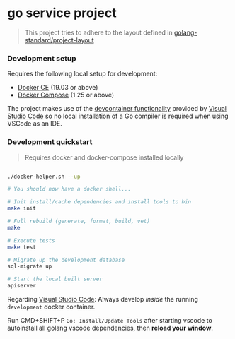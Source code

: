 # go service project

> This project tries to adhere to the layout defined in [golang-standard/project-layout](https://github.com/golang-standards/project-layout)

### Development setup

Requires the following local setup for development:

- [Docker CE](https://docs.docker.com/install/) (19.03 or above)
- [Docker Compose](https://docs.docker.com/compose/install/) (1.25 or above)

The project makes use of the [devcontainer functionality](https://code.visualstudio.com/docs/remote/containers) provided by [Visual Studio Code](https://code.visualstudio.com/) so no local installation of a Go compiler is required when using VSCode as an IDE.


### Development quickstart

> Requires docker and docker-compose installed locally

```bash

./docker-helper.sh --up

# You should now have a docker shell...

# Init install/cache dependencies and install tools to bin
make init

# Full rebuild (generate, format, build, vet)
make

# Execute tests
make test

# Migrate up the development database
sql-migrate up

# Start the local built server
apiserver

```

Regarding [Visual Studio Code](https://code.visualstudio.com/): Always develop *inside* the running `development` docker container. 

Run CMD+SHIFT+P `Go: Install/Update Tools` after starting vscode to autoinstall all golang vscode dependencies, then **reload your window**.